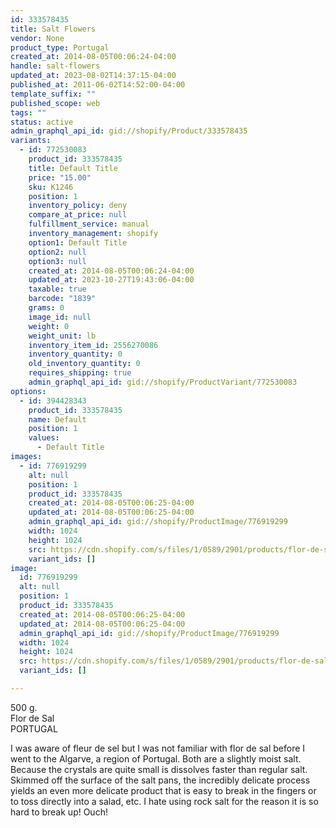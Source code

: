 ```yaml
---
id: 333578435
title: Salt Flowers
vendor: None
product_type: Portugal
created_at: 2014-08-05T00:06:24-04:00
handle: salt-flowers
updated_at: 2023-08-02T14:37:15-04:00
published_at: 2011-06-02T14:52:00-04:00
template_suffix: ""
published_scope: web
tags: ""
status: active
admin_graphql_api_id: gid://shopify/Product/333578435
variants:
  - id: 772530083
    product_id: 333578435
    title: Default Title
    price: "15.00"
    sku: K1246
    position: 1
    inventory_policy: deny
    compare_at_price: null
    fulfillment_service: manual
    inventory_management: shopify
    option1: Default Title
    option2: null
    option3: null
    created_at: 2014-08-05T00:06:24-04:00
    updated_at: 2023-10-27T19:43:06-04:00
    taxable: true
    barcode: "1839"
    grams: 0
    image_id: null
    weight: 0
    weight_unit: lb
    inventory_item_id: 2556270086
    inventory_quantity: 0
    old_inventory_quantity: 0
    requires_shipping: true
    admin_graphql_api_id: gid://shopify/ProductVariant/772530083
options:
  - id: 394428343
    product_id: 333578435
    name: Default
    position: 1
    values:
      - Default Title
images:
  - id: 776919299
    alt: null
    position: 1
    product_id: 333578435
    created_at: 2014-08-05T00:06:25-04:00
    updated_at: 2014-08-05T00:06:25-04:00
    admin_graphql_api_id: gid://shopify/ProductImage/776919299
    width: 1024
    height: 1024
    src: https://cdn.shopify.com/s/files/1/0589/2901/products/flor-de-sal.jpeg?v=1407211585
    variant_ids: []
image:
  id: 776919299
  alt: null
  position: 1
  product_id: 333578435
  created_at: 2014-08-05T00:06:25-04:00
  updated_at: 2014-08-05T00:06:25-04:00
  admin_graphql_api_id: gid://shopify/ProductImage/776919299
  width: 1024
  height: 1024
  src: https://cdn.shopify.com/s/files/1/0589/2901/products/flor-de-sal.jpeg?v=1407211585
  variant_ids: []

---
```


500 g.  
Flor de Sal  
PORTUGAL

I was aware of fleur de sel but I was not familiar with flor de sal before I went to the Algarve, a region of Portugal. Both are a slightly moist salt. Because the crystals are quite small is dissolves faster than regular salt. Skimmed off the surface of the salt pans, the incredibly delicate process yields an even more delicate product that is easy to break in the fingers or to toss directly into a salad, etc. I hate using rock salt for the reason it is so hard to break up! Ouch!